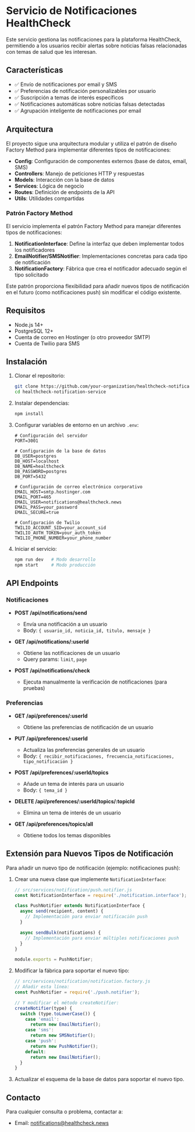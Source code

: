# Servicio de Notificaciones HealthCheck

Este servicio gestiona las notificaciones para la plataforma HealthCheck, permitiendo a los usuarios recibir alertas sobre noticias falsas relacionadas con temas de salud que les interesan.

## Características

- ✅ Envío de notificaciones por email y SMS
- ✅ Preferencias de notificación personalizables por usuario
- ✅ Suscripción a temas de interés específicos
- ✅ Notificaciones automáticas sobre noticias falsas detectadas
- ✅ Agrupación inteligente de notificaciones por email

## Arquitectura

El proyecto sigue una arquitectura modular y utiliza el patrón de diseño Factory Method para implementar diferentes tipos de notificaciones:

- **Config**: Configuración de componentes externos (base de datos, email, SMS)
- **Controllers**: Manejo de peticiones HTTP y respuestas
- **Models**: Interacción con la base de datos
- **Services**: Lógica de negocio
- **Routes**: Definición de endpoints de la API
- **Utils**: Utilidades compartidas

### Patrón Factory Method

El servicio implementa el patrón Factory Method para manejar diferentes tipos de notificaciones:

1. **NotificationInterface**: Define la interfaz que deben implementar todos los notificadores
2. **EmailNotifier/SMSNotifier**: Implementaciones concretas para cada tipo de notificación
3. **NotificationFactory**: Fábrica que crea el notificador adecuado según el tipo solicitado

Este patrón proporciona flexibilidad para añadir nuevos tipos de notificación en el futuro (como notificaciones push) sin modificar el código existente.

## Requisitos

- Node.js 14+
- PostgreSQL 12+
- Cuenta de correo en Hostinger (o otro proveedor SMTP)
- Cuenta de Twilio para SMS

## Instalación

1. Clonar el repositorio:
   ```bash
   git clone https://github.com/your-organization/healthcheck-notification-service.git
   cd healthcheck-notification-service
   ```

2. Instalar dependencias:
   ```bash
   npm install
   ```

3. Configurar variables de entorno en un archivo `.env`:
   ```
   # Configuración del servidor
   PORT=3001

   # Configuración de la base de datos
   DB_USER=postgres
   DB_HOST=localhost
   DB_NAME=healthcheck
   DB_PASSWORD=postgres
   DB_PORT=5432

   # Configuración de correo electrónico corporativo
   EMAIL_HOST=smtp.hostinger.com
   EMAIL_PORT=465
   EMAIL_USER=notifications@healthcheck.news
   EMAIL_PASS=your_password
   EMAIL_SECURE=true

   # Configuración de Twilio
   TWILIO_ACCOUNT_SID=your_account_sid
   TWILIO_AUTH_TOKEN=your_auth_token
   TWILIO_PHONE_NUMBER=your_phone_number
   ```

4. Iniciar el servicio:
   ```bash
   npm run dev   # Modo desarrollo
   npm start     # Modo producción
   ```

## API Endpoints

### Notificaciones

- **POST /api/notifications/send**
  - Envía una notificación a un usuario
  - Body: `{ usuario_id, noticia_id, titulo, mensaje }`

- **GET /api/notifications/:userId**
  - Obtiene las notificaciones de un usuario
  - Query params: `limit`, `page`

- **POST /api/notifications/check**
  - Ejecuta manualmente la verificación de notificaciones (para pruebas)

### Preferencias

- **GET /api/preferences/:userId**
  - Obtiene las preferencias de notificación de un usuario

- **PUT /api/preferences/:userId**
  - Actualiza las preferencias generales de un usuario
  - Body: `{ recibir_notificaciones, frecuencia_notificaciones, tipo_notificacion }`

- **POST /api/preferences/:userId/topics**
  - Añade un tema de interés para un usuario
  - Body: `{ tema_id }`

- **DELETE /api/preferences/:userId/topics/:topicId**
  - Elimina un tema de interés de un usuario

- **GET /api/preferences/topics/all**
  - Obtiene todos los temas disponibles

## Extensión para Nuevos Tipos de Notificación

Para añadir un nuevo tipo de notificación (ejemplo: notificaciones push):

1. Crear una nueva clase que implemente `NotificationInterface`:
   ```javascript
   // src/services/notification/push.notifier.js
   const NotificationInterface = require('./notification.interface');

   class PushNotifier extends NotificationInterface {
     async send(recipient, content) {
       // Implementación para enviar notificación push
     }

     async sendBulk(notifications) {
       // Implementación para enviar múltiples notificaciones push
     }
   }

   module.exports = PushNotifier;
   ```

2. Modificar la fábrica para soportar el nuevo tipo:
   ```javascript
   // src/services/notification/notification.factory.js
   // Añadir esta línea:
   const PushNotifier = require('./push.notifier');

   // Y modificar el método createNotifier:
   createNotifier(type) {
     switch (type.toLowerCase()) {
       case 'email':
         return new EmailNotifier();
       case 'sms':
         return new SMSNotifier();
       case 'push':
         return new PushNotifier();
       default:
         return new EmailNotifier();
     }
   }
   ```

3. Actualizar el esquema de la base de datos para soportar el nuevo tipo.

## Contacto

Para cualquier consulta o problema, contactar a:
- Email: notifications@healthcheck.news